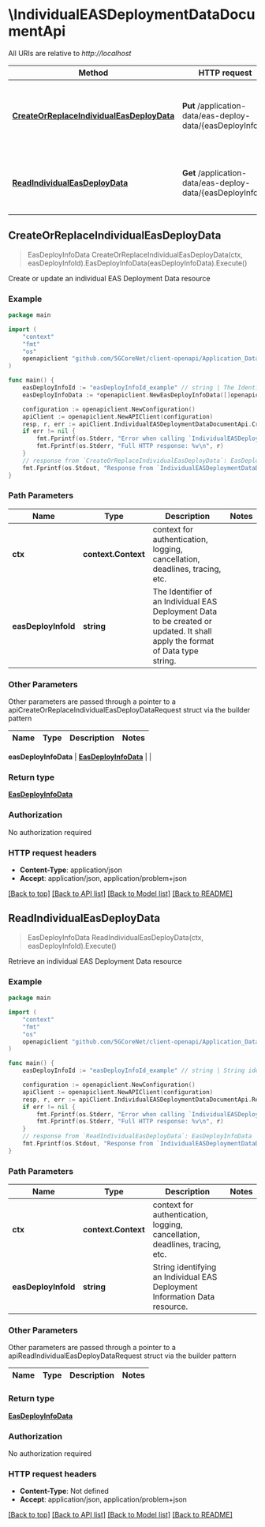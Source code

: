 # \IndividualEASDeploymentDataDocumentApi

All URIs are relative to *http://localhost*

Method | HTTP request | Description
------------- | ------------- | -------------
[**CreateOrReplaceIndividualEasDeployData**](IndividualEASDeploymentDataDocumentApi.md#CreateOrReplaceIndividualEasDeployData) | **Put** /application-data/eas-deploy-data/{easDeployInfoId} | Create or update an individual EAS Deployment Data resource
[**ReadIndividualEasDeployData**](IndividualEASDeploymentDataDocumentApi.md#ReadIndividualEasDeployData) | **Get** /application-data/eas-deploy-data/{easDeployInfoId} | Retrieve an individual EAS Deployment Data resource



## CreateOrReplaceIndividualEasDeployData

> EasDeployInfoData CreateOrReplaceIndividualEasDeployData(ctx, easDeployInfoId).EasDeployInfoData(easDeployInfoData).Execute()

Create or update an individual EAS Deployment Data resource

### Example

```go
package main

import (
    "context"
    "fmt"
    "os"
    openapiclient "github.com/5GCoreNet/client-openapi/Application_Data"
)

func main() {
    easDeployInfoId := "easDeployInfoId_example" // string | The Identifier of an Individual EAS Deployment Data to be created or updated. It shall apply the format of Data type string. 
    easDeployInfoData := *openapiclient.NewEasDeployInfoData([]openapiclient.FqdnPatternMatchingRule{openapiclient.FqdnPatternMatchingRule{Interface{}: new(interface{})}}) // EasDeployInfoData | 

    configuration := openapiclient.NewConfiguration()
    apiClient := openapiclient.NewAPIClient(configuration)
    resp, r, err := apiClient.IndividualEASDeploymentDataDocumentApi.CreateOrReplaceIndividualEasDeployData(context.Background(), easDeployInfoId).EasDeployInfoData(easDeployInfoData).Execute()
    if err != nil {
        fmt.Fprintf(os.Stderr, "Error when calling `IndividualEASDeploymentDataDocumentApi.CreateOrReplaceIndividualEasDeployData``: %v\n", err)
        fmt.Fprintf(os.Stderr, "Full HTTP response: %v\n", r)
    }
    // response from `CreateOrReplaceIndividualEasDeployData`: EasDeployInfoData
    fmt.Fprintf(os.Stdout, "Response from `IndividualEASDeploymentDataDocumentApi.CreateOrReplaceIndividualEasDeployData`: %v\n", resp)
}
```

### Path Parameters


Name | Type | Description  | Notes
------------- | ------------- | ------------- | -------------
**ctx** | **context.Context** | context for authentication, logging, cancellation, deadlines, tracing, etc.
**easDeployInfoId** | **string** | The Identifier of an Individual EAS Deployment Data to be created or updated. It shall apply the format of Data type string.  | 

### Other Parameters

Other parameters are passed through a pointer to a apiCreateOrReplaceIndividualEasDeployDataRequest struct via the builder pattern


Name | Type | Description  | Notes
------------- | ------------- | ------------- | -------------

 **easDeployInfoData** | [**EasDeployInfoData**](EasDeployInfoData.md) |  | 

### Return type

[**EasDeployInfoData**](EasDeployInfoData.md)

### Authorization

No authorization required

### HTTP request headers

- **Content-Type**: application/json
- **Accept**: application/json, application/problem+json

[[Back to top]](#) [[Back to API list]](../README.md#documentation-for-api-endpoints)
[[Back to Model list]](../README.md#documentation-for-models)
[[Back to README]](../README.md)


## ReadIndividualEasDeployData

> EasDeployInfoData ReadIndividualEasDeployData(ctx, easDeployInfoId).Execute()

Retrieve an individual EAS Deployment Data resource

### Example

```go
package main

import (
    "context"
    "fmt"
    "os"
    openapiclient "github.com/5GCoreNet/client-openapi/Application_Data"
)

func main() {
    easDeployInfoId := "easDeployInfoId_example" // string | String identifying an Individual EAS Deployment Information Data resource. 

    configuration := openapiclient.NewConfiguration()
    apiClient := openapiclient.NewAPIClient(configuration)
    resp, r, err := apiClient.IndividualEASDeploymentDataDocumentApi.ReadIndividualEasDeployData(context.Background(), easDeployInfoId).Execute()
    if err != nil {
        fmt.Fprintf(os.Stderr, "Error when calling `IndividualEASDeploymentDataDocumentApi.ReadIndividualEasDeployData``: %v\n", err)
        fmt.Fprintf(os.Stderr, "Full HTTP response: %v\n", r)
    }
    // response from `ReadIndividualEasDeployData`: EasDeployInfoData
    fmt.Fprintf(os.Stdout, "Response from `IndividualEASDeploymentDataDocumentApi.ReadIndividualEasDeployData`: %v\n", resp)
}
```

### Path Parameters


Name | Type | Description  | Notes
------------- | ------------- | ------------- | -------------
**ctx** | **context.Context** | context for authentication, logging, cancellation, deadlines, tracing, etc.
**easDeployInfoId** | **string** | String identifying an Individual EAS Deployment Information Data resource.  | 

### Other Parameters

Other parameters are passed through a pointer to a apiReadIndividualEasDeployDataRequest struct via the builder pattern


Name | Type | Description  | Notes
------------- | ------------- | ------------- | -------------


### Return type

[**EasDeployInfoData**](EasDeployInfoData.md)

### Authorization

No authorization required

### HTTP request headers

- **Content-Type**: Not defined
- **Accept**: application/json, application/problem+json

[[Back to top]](#) [[Back to API list]](../README.md#documentation-for-api-endpoints)
[[Back to Model list]](../README.md#documentation-for-models)
[[Back to README]](../README.md)

